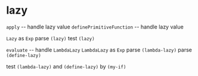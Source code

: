 # lazy

`apply` -- handle lazy value
`definePrimitiveFunction` -- handle lazy value

`Lazy` as `Exp`
parse `(lazy)`
test `(lazy)`

`evaluate` -- handle `LambdaLazy`
`LambdaLazy` as `Exp`
parse `(lambda-lazy)`
parse `(define-lazy)`

test `(lambda-lazy)` and `(define-lazy)` by `(my-if)`
